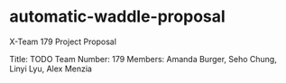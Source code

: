 # automatic-waddle-proposal
X-Team 179 Project Proposal

Title: TODO
Team Number: 179
Members: Amanda Burger, Seho Chung, Linyi Lyu, Alex Menzia
